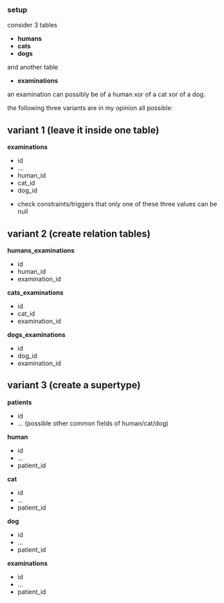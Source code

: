 ### setup

consider 3 tables

- **humans**
- **cats**
- **dogs**

and another table

- **examinations**

an examination can possibly be of a human xor of a cat xor of a dog.

the following three variants are in my opinion all possible:

## variant 1 (leave it inside one table)

**examinations**

- id
- ...
- human_id
- cat_id
- dog_id

+ check constraints/triggers that only one of these three values can be null

## variant 2 (create relation tables)

**humans_examinations**

- id
- human_id
- examination_id

**cats_examinations**

- id
- cat_id
- examination_id

**dogs_examinations**

- id
- dog_id
- examination_id

## variant 3 (create a supertype)

**patients**

- id
- ... (possible other common fields of human/cat/dog)

**human**

- id
- ...
- patient_id

**cat**

- id
- ...
- patient_id

**dog**

- id
- ...
- patient_id

**examinations**

- id
- ...
- patient_id